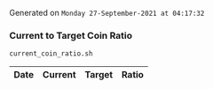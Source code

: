Generated on `Monday 27-September-2021 at 04:17:32`

### Current to Target Coin Ratio
`current_coin_ratio.sh`

Date|Current|Target|Ratio
---|---|---|---

